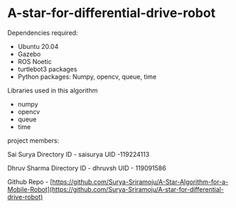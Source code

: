 # A-star-for-differential-drive-robot

Dependencies required:
* Ubuntu 20.04
* Gazebo
* ROS Noetic
* turtlebot3 packages
* Python packages: Numpy, opencv, queue, time

Libraries used in this algorithm
* numpy
* opencv
* queue
* time

project members:

Sai Surya Directory ID - saisurya UID -119224113

Dhruv Sharma Directory ID - dhruvsh UID - 119091586

Github Repo - [https://github.com/Surya-Sriramoju/A-Star-Algorithm-for-a-Mobile-Robot](https://github.com/Surya-Sriramoju/A-star-for-differential-drive-robot)
